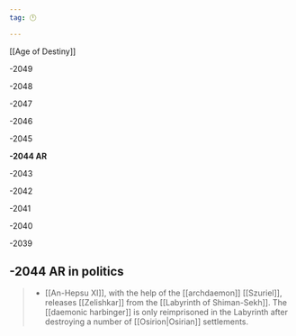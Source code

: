 ```yaml
---
tag: 🕛

---
```

[[Age of Destiny]]


-2049

-2048

-2047

-2046

-2045

**-2044 AR**

-2043

-2042

-2041

-2040

-2039



## -2044 AR in politics

>  - [[An-Hepsu XI]], with the help of the [[archdaemon]] [[Szuriel]], releases [[Zelishkar]] from the [[Labyrinth of Shiman-Sekh]]. The [[daemonic harbinger]] is only reimprisoned in the Labyrinth after destroying a number of [[Osirion|Osirian]] settlements.






